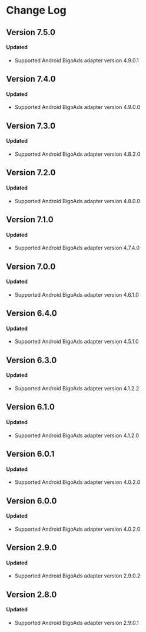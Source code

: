 # Change Log

## Version 7.5.0

#### Updated

* Supported Android BigoAds adapter version 4.9.0.1

## Version 7.4.0

#### Updated

* Supported Android BigoAds adapter version 4.9.0.0

## Version 7.3.0

#### Updated

* Supported Android BigoAds adapter version 4.8.2.0

## Version 7.2.0

#### Updated

* Supported Android BigoAds adapter version 4.8.0.0

## Version 7.1.0

#### Updated

* Supported Android BigoAds adapter version 4.7.4.0

## Version 7.0.0

#### Updated

* Supported Android BigoAds adapter version 4.6.1.0

## Version 6.4.0

#### Updated

* Supported Android BigoAds adapter version 4.5.1.0

## Version 6.3.0

#### Updated

* Supported Android BigoAds adapter version 4.1.2.2

## Version 6.1.0

#### Updated

* Supported Android BigoAds adapter version 4.1.2.0

## Version 6.0.1

#### Updated

* Supported Android BigoAds adapter version 4.0.2.0

## Version 6.0.0

#### Updated

* Supported Android BigoAds adapter version 4.0.2.0

## Version 2.9.0

#### Updated

* Supported Android BigoAds adapter version 2.9.0.2

## Version 2.8.0

#### Updated

* Supported Android BigoAds adapter version 2.9.0.1
